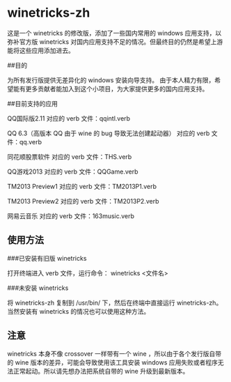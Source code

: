 winetricks-zh
===

这是一个 winetricks 的修改版，添加了一些国内常用的 windows 应用支持，以弥补官方版 winetricks 对国内应用支持不足的情况。但最终目的仍然是希望上游能将这些应用添加进去。

##目的

为所有发行版提供无差异化的 windows 安装向导支持。
由于本人精力有限，希望能有更多贡献者能加入到这个小项目，为大家提供更多的国内应用支持。

##目前支持的应用

QQ国际版2.11 
对应的 verb 文件：qqintl.verb

QQ 6.3（高版本 QQ 由于 wine 的 bug 导致无法创建起动器）
对应的 verb 文件：qq.verb

同花顺股票软件
对应的 verb 文件：THS.verb

QQ游戏2013
对应的 verb 文件：QQGame.verb

TM2013 Preview1
对应的 verb 文件：TM2013P1.verb

TM2013 Preview2
对应的 verb 文件：TM2013P2.verb

网易云音乐
对应的 verb 文件：163music.verb

## 使用方法

###已安装有旧版 winetricks

打开终端进入 verb 文件，运行命令： winetricks <文件名> 

###未安装 winetricks 

将 winetricks-zh 复制到 /usr/bin/ 下，然后在终端中直接运行 winetricks-zh。当然安装有 winetricks 的情况也可以使用这种方法。

## 注意

winetricks 本身不像 crossover 一样带有一个 wine ，所以由于各个发行版自带的 wine 版本的差异，可能会导致使用该工具安装 windows 应用失败或者程序无法正常起动。所以请先想办法把系统自带的 wine 升级到最新版本。
